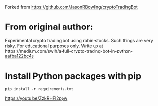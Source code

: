 Forked from https://github.com/JasonRBowling/cryptoTradingBot
# From original author:
Experimental crypto trading bot using robin-stocks. Such things are very risky. For educational purposes only. Write up at https://medium.com/swlh/a-full-crypto-trading-bot-in-python-aafba122bc4e


# Install Python packages with pip
`pip install -r requirements.txt`
  
https://youtu.be/ZzkRHFl2ppw
